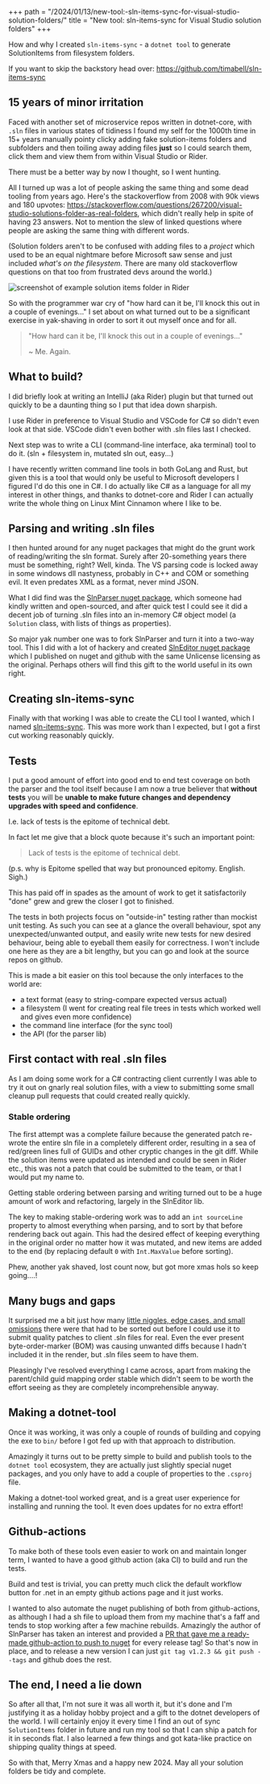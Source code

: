 +++
path = "/2024/01/13/new-tool:-sln-items-sync-for-visual-studio-solution-folders/"
title = "New tool: sln-items-sync for Visual Studio solution folders"
+++

How and why I created `sln-items-sync`  - a `dotnet tool` to generate SolutionItems from filesystem folders.

If you want to skip the backstory head over: <https://github.com/timabell/sln-items-sync>

## 15 years of minor irritation

Faced with another set of microservice repos written in dotnet-core, with `.sln` files in various states of tidiness I found my self for the 1000th time in 15+ years manually pointy clicky adding fake solution-items folders and subfolders and then toiling away adding files **just** so I could search them, click them and view them from within Visual Studio or Rider.

There must be a better way by now I thought, so I went hunting.

All I turned up was a lot of people asking the same thing and some dead tooling from years ago. Here's the stackoverflow from 2008 with 90k views and 180 upvotes: <https://stackoverflow.com/questions/267200/visual-studio-solutions-folder-as-real-folders>, which didn't really help in spite of having 23 answers. Not to mention the slew of linked questions where people are asking the same thing with different words.

(Solution folders aren't to be confused with adding files to a *project* which used to be an equal nightmare before Microsoft saw sense and just included *what's on the filesystem*. There are many old stackoverflow questions on that too from frustrated devs around the world.)


![screenshot of example solution items folder in Rider](/images/blog/sln-items.png)

So with the programmer war cry of "how hard can it be, I'll knock this out in a couple of evenings..." I set about on what turned out to be a significant exercise in yak-shaving in order to sort it out myself once and for all.

> "How hard can it be, I'll knock this out in a couple of evenings..."
>
> ~ Me. Again.

## What to build?

I did briefly look at writing an IntelliJ (aka Rider) plugin but that turned out quickly to be a daunting thing so I put that idea down sharpish.

I use Rider in preference to Visual Studio and VSCode for C# so didn't even look at that side. VSCode didn't even bother with .sln files last I checked.

Next step was to write a CLI (command-line interface, aka terminal) tool to do it. (sln + filesystem in, mutated sln out, easy...)

I have recently written command line tools in both GoLang and Rust, but given this is a tool that would only be useful to Microsoft developers I figured I'd do this one in C#. I do actually like C# as a language for all my interest in other things, and thanks to dotnet-core and Rider I can actually write the whole thing on Linux Mint Cinnamon where I like to be.

## Parsing and writing .sln files

I then hunted around for any nuget packages that might do the grunt work of reading/writing the sln format. Surely after 20-something years there must be something, right? Well, kinda. The VS parsing code is locked away in some windows dll nastyness, probably in C++ and COM or something evil. It even predates XML as a format, never mind JSON.

What I did find was the [SlnParser nuget package](https://www.nuget.org/packages/SlnParser), which someone had kindly written and open-sourced, and after quick test I could see it did a decent job of turning .sln files into an in-memory C# object model (a `Solution` class, with lists of things as properties).

So major yak number one was to fork SlnParser and turn it into a two-way tool. This I did with a lot of hackery and created [SlnEditor nuget package](https://www.nuget.org/packages/SlnEditor/) which I published on nuget and github with the same Unlicense licensing as the original. Perhaps others will find this gift to the world useful in its own right.

## Creating sln-items-sync

Finally with that working I was able to create the CLI tool I wanted, which I named [sln-items-sync](https://github.com/timabell/sln-items-sync). This was more work than I expected, but I got a first cut working reasonably quickly.

## Tests

I put a good amount of effort into good end to end test coverage on both the parser and the tool itself because I am now a true believer that **without tests** you will be **unable to make future changes and dependency upgrades with speed and confidence**.

I.e. lack of tests is the epitome of technical debt.

In fact let me give that a block quote because it's such an important point:

> Lack of tests is the epitome of technical debt.

(p.s. why is Epitome spelled that way but pronounced epitomy. English. Sigh.)


This has paid off in spades as the amount of work to get it satisfactorily "done" grew and grew the closer I got to finished.

The tests in both projects focus on "outside-in" testing rather than mockist unit testing. As such you can see at a glance the overall behaviour, spot any unexpected/unwanted output, and easily write new tests for new desired behaviour, being able to eyeball them easily for correctness. I won't include one here as they are a bit lengthy, but you can go and look at the source repos on github.

This is made a bit easier on this tool because the only interfaces to the world are:

- a text format (easy to string-compare expected versus actual)
- a filesystem (I went for creating real file trees in tests which worked well and gives even more confidence)
- the command line interface (for the sync tool)
- the API (for the parser lib)

## First contact with real .sln files

As I am doing some work for a C# contracting client currently I was able to try it out on gnarly real solution files, with a view to submitting some small cleanup pull requests that could created really quickly.

### Stable ordering

The first attempt was a complete failure because the generated patch re-wrote the entire sln file in a completely different order, resulting in a sea of red/green lines full of GUIDs and other cryptic changes in the git diff. While the solution items were updated as intended and could be seen in Rider etc., this was not a patch that could be submitted to the team, or that I would put my name to.

Getting stable ordering between parsing and writing turned out to be a huge amount of work and refactoring, largely in the SlnEditor lib.

The key to making stable-ordering work was to add an `int sourceLine` property to almost everything when parsing, and to sort by that before rendering back out again. This had the desired effect of keeping everything in the original order no matter how it was mutated, and new items are added to the end (by replacing default `0` with `Int.MaxValue` before sorting).

Phew, another yak shaved, lost count now, but got more xmas hols so keep going....!

## Many bugs and gaps

It surprised me a bit just how many [little niggles, edge cases, and small omissions](https://github.com/timabell/sln-items-sync/issues?q=is%3Aissue+is%3Aclosed) there were that had to be sorted out before I could use it to submit quality patches to client .sln files for real. Even the ever present byte-order-marker (BOM) was causing unwanted diffs because I hadn't included it in the render, but .sln files seem to have them.

Pleasingly I've resolved everything I came across, apart from making the parent/child guid mapping order stable which didn't seem to be worth the effort seeing as they are completely incomprehensible anyway.

## Making a dotnet-tool

Once it was working, it was only a couple of rounds of building and copying the exe to `bin/` before I got fed up with that approach to distribution.

Amazingly it turns out to be pretty simple to build and publish tools to the `dotnet tool` ecosystem, they are actually just slightly special nuget packages, and you only have to add a couple of properties to the `.csproj` file.

Making a dotnet-tool worked great, and is a great user experience for installing and running the tool. It even does updates for no extra effort!

## Github-actions

To make both of these tools even easier to work on and maintain longer term, I wanted to have a good github action (aka CI) to build and run the tests.

Build and test is trivial, you can pretty much click the default workflow button for .net in an empty github actions page and it just works.

I wanted to also automate the nuget publishing of both from github-actions, as although I had a sh file to upload them from my machine that's a faff and tends to stop working after a few machine rebuilds. Amazingly the author of SlnParser has taken an interest and provided a [PR that gave me a ready-made github-action to push to nuget](https://github.com/timabell/sln-items-sync/pull/15) for every release tag! So that's now in place, and to release a new version I can just `git tag v1.2.3 && git push --tags` and github does the rest.

## The end, I need a lie down

So after all that, I'm not sure it was all worth it, but it's done and I'm justifying it as a holiday hobby project and a gift to the dotnet developers of the world. I will certainly enjoy it every time I find an out of sync `SolutionItems` folder in future and run my tool so that I can ship a patch for it in seconds flat. I also learned a few things and got kata-like practice on shipping quality things at speed.

So with that, Merry Xmas and a happy new 2024. May all your solution folders be tidy and complete.
